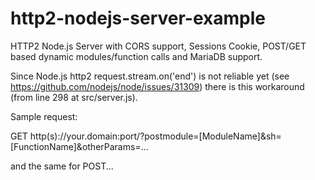 # http2-nodejs-server-example
HTTP2 Node.js Server with CORS support, Sessions Cookie, POST/GET based dynamic modules/function calls and MariaDB support.

Since Node.js http2 request.stream.on('end') is not reliable yet (see https://github.com/nodejs/node/issues/31309) there is this workaround (from line 298 at src/server.js).

Sample request:

GET http(s)://your.domain:port/?postmodule=[ModuleName]&sh=[FunctionName]&otherParams=...

and the same for POST...
